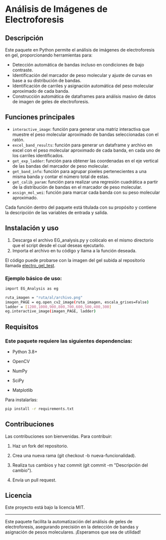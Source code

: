 # Análisis de Imágenes de Electroforesis

## Descripción

Este paquete en Python permite el análisis de imágenes de electroforesis en gel, proporcionando herramientas para:

- Detección automática de bandas incluso en condiciones de bajo contraste.
- Identificación del marcador de peso molecular y ajuste de curvas en base a su distribución de bandas.
- Identificación de carriles y asignación automática del peso molecular aproximado de cada banda.
- Construcción automática de dataframes para análisis masivo de datos de imagen de geles de electroforesis.

## Funciones principales
- `interactive_image`: función para generar una matriz interactiva que muestre el peso molecular aproximado de bandas seleccionadas con el ratón.
- `excel_band_results`: función para generar un dataframe y archivo en excel con el peso molecular aproximado de cada banda, en cada uno de los carriles identificados.
- `get_exp_ladder`: función para obtener las coordenadas en el eje vertical de las bandas del marcador de peso molecular.
- `get_band_info`: función para agrupar pixeles pertenecientes a una misma banda y contar el número total de estas.
- `get_calib_param`: función para realizar una regresión cuadrática a partir de la distribución de bandas en el marcador de peso molecular.
- `assign_mol_wei`: función para marcar cada banda con su peso molecular aproximado.

Cada función dentro del paquete está titulada con su propósito y contiene la descripción de las variables de entrada y salida.

## Instalación y uso

1. Descarga el archivo EG_analysis.py y colócalo en el mismo directorio que el script desde el cual deseas ejecutarlo.
2. Importa el archivo en tu código y llama a la función deseada.

El código puede probarse con la imagen del gel subida al repositorio llamada [electro_gel_test](electro_gel_test.png).

### Ejemplo básico de uso:
```bash
import EG_Analysis as eg

ruta_imagen = "ruta/al/archivo.png"
imagen_PAGE = eg.open_cv2_image(ruta_imagen, escala_grises=False)
ladder = [1200,1000,900,800,700,600,500,400,300]
eg.interactive_image(imagen_PAGE, ladder)
```
## Requisitos

### Este paquete requiere las siguientes dependencias:

- Python 3.8+

- OpenCV

- NumPy

- SciPy

- Matplotlib

Para instalarlas:

```bash
pip install -r requirements.txt
```

## Contribuciones

Las contribuciones son bienvenidas. Para contribuir:

1. Haz un fork del repositorio.

2. Crea una nueva rama (git checkout -b nueva-funcionalidad).

3. Realiza tus cambios y haz commit (git commit -m "Descripción del cambio").

4. Envía un pull request.

## Licencia
Este proyecto está bajo la licencia MIT.

---
Este paquete facilita la automatización del análisis de geles de electroforesis, asegurando precisión en la detección de bandas y asignación de pesos moleculares. ¡Esperamos que sea de utilidad!

